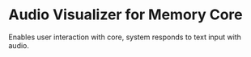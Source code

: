 # Audio Visualizer for Memory Core
Enables user interaction with core, system responds to text input with audio.